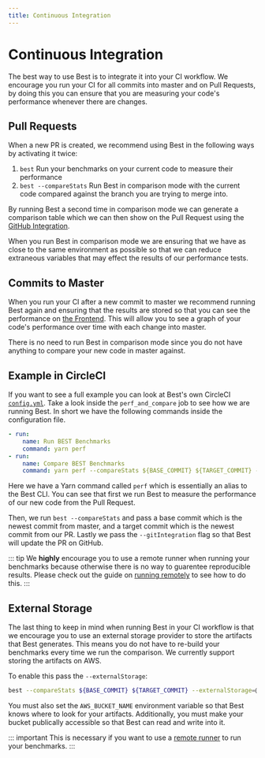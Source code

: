 ```yaml
---
title: Continuous Integration
---
```


# Continuous Integration
The best way to use Best is to integrate it into your CI workflow. We encourage you run your CI for all commits into master and on Pull Requests, by doing this you can ensure that you are measuring your code's performance whenever there are changes.

## Pull Requests
When a new PR is created, we recommend using Best in the following ways by activating it twice:

1. `best` Run your benchmarks on your current code to measure their performance
2. `best --compareStats` Run Best in comparison mode with the current code compared against the branch you are trying to merge into.

By running Best a second time in comparison mode we can generate a comparison table which we can then show on the Pull Request using the [GitHub Integration](/guide/github-integration). 

When you run Best in comparison mode we are ensuring that we have as close to the same environment as possible so that we can reduce extraneous variables that may effect the results of our performance tests.

## Commits to Master
When you run your CI after a new commit to master we recommend running Best again and ensuring that the results are stored so that you can see the performance on [the Frontend](/guide/frontend). This will allow you to see a graph of your code's performance over time with each change into master.

There is no need to run Best in comparison mode since you do not have anything to compare your new code in master against.

## Example in CircleCI
If you want to see a full example you can look at Best's own CircleCI [`config.yml`](https://github.com/salesforce/best/blob/master/.circleci/config.yml). Take a look inside the `perf_and_compare` job to see how we are running Best. In short we have the following commands inside the configuration file.

```yml
- run:
    name: Run BEST Benchmarks
    command: yarn perf
- run:
    name: Compare BEST Benchmarks
    command: yarn perf --compareStats ${BASE_COMMIT} ${TARGET_COMMIT} --gitIntegration
```

Here we have a Yarn command called `perf` which is essentially an alias to the Best CLI. You can see that first we run Best to measure the performance of our new code from the Pull Request.

Then, we run `best --compareStats` and pass a base commit which is the newest commit from master, and a target commit which is the newest commit from our PR. Lastly we pass the `--gitIntegration` flag so that Best will update the PR on GitHub.

::: tip
We **highly** encourage you to use a remote runner when running your benchmarks because otherwise there is no way to guarentee reproducible results. Please check out the guide on [running remotely](/guide/running-remotely) to see how to do this.
:::

## External Storage
The last thing to keep in mind when running Best in your CI workflow is that we encourage you to use an external storage provider to store the artifacts that Best generates. This means you do not have to re-build your benchmarks every time we run the comparison. We currently support storing the artifacts on AWS.

To enable this pass the `--externalStorage`:
```sh
best --compareStats ${BASE_COMMIT} ${TARGET_COMMIT} --externalStorage=@best/store-aws
```

You must also set the `AWS_BUCKET_NAME` environment variable so that Best knows where to look for your artifacts. Additionally, you must make your bucket publically accessible so that Best can read and write into it.

::: important
This is necessary if you want to use a [remote runner](/guide/running-remotely) to run your benchmarks.
:::